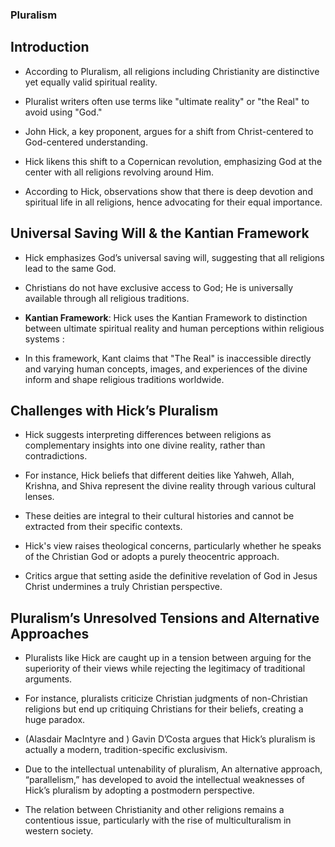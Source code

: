 ### Pluralism

## Introduction

- According to Pluralism, all religions including Christianity are distinctive yet equally valid spiritual reality.

- Pluralist writers often use terms like "ultimate reality" or "the Real" to avoid using "God."

- John Hick, a key proponent, argues for a shift from Christ-centered to God-centered understanding.

- Hick likens this shift to a Copernican revolution, emphasizing God at the center with all religions revolving around Him.

- According to Hick, observations show that there is deep devotion and spiritual life in all religions, hence advocating for their equal importance.

## Universal Saving Will & the Kantian Framework

- Hick emphasizes God’s universal saving will, suggesting that all religions lead to the same God.

- Christians do not have exclusive access to God; He is universally available through all religious traditions.

- **Kantian Framework**: Hick uses the Kantian Framework to distinction between ultimate spiritual reality and human perceptions within religious systems :

- In this framework, Kant claims that "The Real" is inaccessible directly and varying human concepts, images, and experiences of the divine inform and shape religious traditions worldwide.

## Challenges with Hick’s Pluralism
- Hick suggests interpreting differences between religions as complementary insights into one divine reality, rather than contradictions.

- For instance, Hick beliefs that different deities like Yahweh, Allah, Krishna, and Shiva represent the divine reality through various cultural lenses.

- These deities are integral to their cultural histories and cannot be extracted from their specific contexts.

- Hick's view raises theological concerns, particularly whether he speaks of the Christian God or adopts a purely theocentric approach.

- Critics argue that setting aside the definitive revelation of God in Jesus Christ undermines a truly Christian perspective.

## Pluralism’s Unresolved Tensions and Alternative Approaches
- Pluralists like Hick are caught up in a tension between arguing for the superiority of their views while rejecting the legitimacy of traditional arguments.

- For instance, pluralists criticize Christian judgments of non-Christian religions but end up critiquing Christians for their beliefs, creating a huge paradox.

- (Alasdair MacIntyre and ) Gavin D’Costa argues that Hick’s pluralism is actually a modern, tradition-specific exclusivism.

- Due to the intellectual untenability of pluralism, An alternative approach, “parallelism,” has developed to avoid the intellectual weaknesses of Hick’s pluralism by adopting a postmodern perspective.

- The relation between Christianity and other religions remains a contentious issue, particularly with the rise of multiculturalism in western society.

